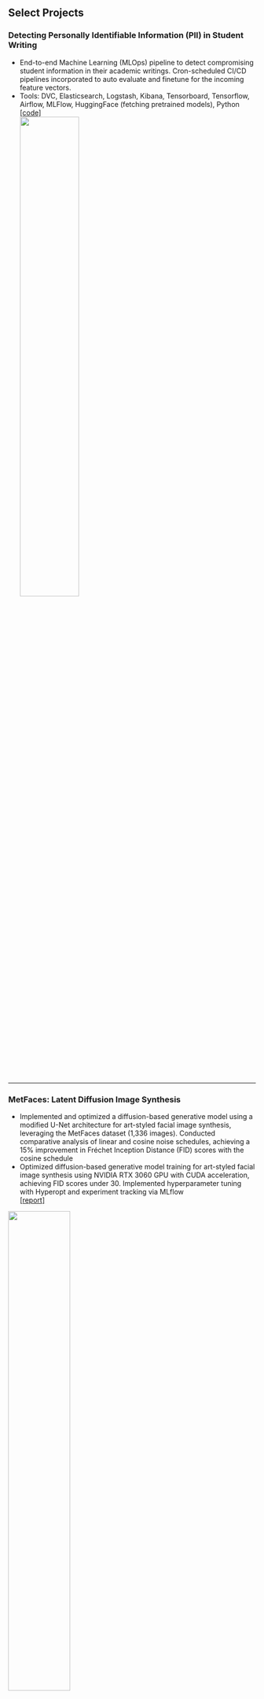 ## Select Projects

### Detecting Personally Identifiable Information (PII) in Student Writing
- End-to-end Machine Learning (MLOps) pipeline to detect compromising student information in their academic writings. Cron-scheduled CI/CD pipelines incorporated to auto evaluate and finetune for the incoming feature vectors. <br>
- Tools: DVC, Elasticsearch, Logstash, Kibana, Tensorboard, Tensorflow, Airflow, MLFlow, HuggingFace (fetching pretrained models), Python <br>
[[code]](https://github.com/SiddharthanSingaravel/PII-Data) <br>
<img src="images/ML Model Pipeline.jpeg?raw=true" style="width: 50%; height: auto;"/> <br>

---
### MetFaces: Latent Diffusion Image Synthesis
- Implemented and optimized a diffusion-based generative model using a modified U-Net architecture for art-styled facial image synthesis, leveraging the MetFaces dataset (1,336 images). Conducted comparative analysis of linear and cosine noise schedules, achieving a 15% improvement in Fréchet Inception Distance (FID) scores with the cosine schedule <br>
- Optimized diffusion-based generative model training for art-styled facial image synthesis using NVIDIA RTX 3060 GPU with CUDA acceleration, achieving FID scores under 30. Implemented hyperparameter tuning with Hyperopt and experiment tracking via MLflow <br>
[[report]](https://siddharthansingaravel.github.io/diffusion)<br>
<img src="images/download3.png?raw=true" style="width: 50%; height: auto;"/>

---

### Monte Carlo Strategy for FiveThirtyEight's Riddler Nation
- Developed a Monte Carlo-based simulation strategy to optimize soldier deployment in FiveThirtyEight’s Riddler Nation, refining approaches through randomized trials and pairwise evaluations <br>
[[substack blog]](https://sidsingaravel.substack.com/p/a-statistical-approach-to-fivethirtyeights) <br>
<img src="images/Collage.png" alt="FiveThirtyEight Simulations" width="50%" height=auto>

---

### BeeBot: NYT's Spelling Bee Solver
- Engineered a high-performance solver for the NYT Spelling Bee puzzle, processing 170,000+ words in under 1 second <br>
- Developed an intuitive Streamlit web interface, enabling users to input puzzle parameters and receive instant results, including valid words, pangrams, and  score distributions <br>
[[beebotnyt.streamlit.app]](https://beebotnyt.streamlit.app/) <br>
<img src="images/beebot_fig_gif.gif" alt="Beebot Streamlit" width="50%" height=auto>

---

### Project Visualization: Tableau
Played around with some quirky datasets in Tableau, including:
- A move-by-move visualization of the epic 1996 chess showdown between Deep Blue and Kasparov (yeah, when AI first beat a human chess champion!)
- Tracked how the name "Emma" became a total hit for baby girls in the US over the years (spoiler: it really took off!) <br>
[[Tableau Public Profile]](https://public.tableau.com/app/profile/siddharthan.s/vizzes) <br>
<img src="images/tableau_collage.png" alt="Tableau Visualizations" width="50%" height=auto>

---

### Estimating Pi through Monte-Carlo Methods
- Developed a Monte Carlo simulation using random point sampling in a unit square to estimate π. Generated 1M+ random (x,y) coordinates and calculated the ratio of points falling inside a quarter circle to total points, achieving a 3-digit precision estimate of π ≈ 3.141.
- Implemented statistical convergence analysis using the Law of Large Numbers, demonstrating how increasing sample size improves estimation accuracy. Visualized convergence patterns through matplotlib animations, showing error reduction from 10% to <0.1% with increased iterations.
[[substack blog]](https://sidsingaravel.substack.com/p/estimating-pi-through-monte-carlo) <br>
<img src="images/simulation.png" alt="Pi Simulations" width="50%" height=auto>

---

### Banking Behavior Analytics: Predicting Term Deposit Subscriptions
- ML Pipeline Development: Built predictive models analyzing 41,188 marketing campaign records to forecast term deposit subscriptions. Implemented SMOTE and ADASYN for handling class imbalance, achieving 97% accuracy with k-NN (k=2). Used Logistic Regression, k-NN, and SVM classifiers with cross-validation for model evaluation.
- Feature Engineering & Analysis: Engineered 20 features including client demographics, macroeconomic indicators, and campaign metrics. Revealed key demographic insights through exploratory analysis: young professionals showed highest subscription rates, and cellular contact campaigns demonstrated 10x better conversion rates. Utilized correlation analysis and dimensionality reduction techniques (PCA) for feature selection.
[[report]](https://siddharthansingaravel.github.io/bankingAnalytics) <br>
<img src="images/portugese_banking_collage.png" alt="Portugese banking behavior analytics" width="50%" height=auto>

---

### Database Design for Clean Energy Market Operation
- Built a centralized database system for tracking residential solar grid metrics and user behavior
- Used MySQL and Neo4j (graph) for data modeling, with Python-based visualization through Streamlit. The system calculates producer incentives based on energy contributions to utility grids
- Architected UX interface for real-time analytics using Python-SQL driver (PyMySQL) and Streamlit API <br>
[[report]](https://siddharthansingaravel.github.io/solarDatabase) <br>
<img src="images/Solar_UML.jpg" alt="Database design for clean energy market operations" width="50%" height=auto>

---

### Obfuscated MalMem: Sophisticated Malware Detection through Supervised Learning Strategies
- Built an array of classification models analyzing 59,000 memory dump records to detect sophisticated malware. Implemented feature engineering and dimensionality reduction (PCA) on 55 features, reducing to 15 components while retaining 97% variance. Achieved 99.98% accuracy using SVM and k-NN classifiers, with near-perfect precision scores.
- Developed correlation analysis to reduce feature dimensionality, implementing high covariance filters (threshold 0.90) to eliminate 29 redundant features. Evaluated six ML models including Logistic Regression, k-NN, Decision Trees, Random Forest, SVM, and Neural Networks, optimizing for both accuracy and computational efficiency.
[[report]](https://siddharthansingaravel.github.io/malmem) <br>
<img src="images/malmem_detection_collage.png" alt="Malware detection" width="50%" height=auto>

---

### Market Analysis: Strategic Insights for a Type-2 Diabetes Drug Launch
- Performed market analysis for a hypothetical Type-2 Diabetes drug launch, assessing branded vs. generic dynamics, sales trends, and competitor pricing strategies <br>
[[slide deck]](https://siddharthansingaravel.github.io/MarketResearch) <br>
<img src="images/marketResearch.png" alt="Type-2 Market Analysis" width="50%" height=auto> <br>

---

### Always Switch: Monty Hall Monte Carlo Simulations
- Developed a Python simulation of the Monty Hall Problem, conducting 10,000 trials to demonstrate the counterintuitive probability concept, resulting in a 67.4% win rate when switching doors
- Created data visualization using matplotlib to clearly illustrate simulation results, enhancing understanding of complex probability principles through visual representation <br>
[[link]](https://siddharthansingaravel.github.io/montyHall) <br>
<img src="images/montyHall.png" alt="Monty Hall" width="50%" height=auto> <br>

---

### Two Chords Intersecting: What are the chances?
- This Monte Carlo simulation explores the probability of two randomly drawn chords intersecting within a unit circle. The experiment generates random chords and determines whether they intersect, repeating this process 10,000 times to estimate the probability empirically.
- As the trials accumulate, we converge on an empirical probability, offering insight into this geometric phenomenon. This experiment not only demonstrates the power of Monte Carlo methods in solving complex probabilistic problems but also reveals the hidden patterns within seemingly random geometric configurations. <br>
<img src="images/twoChordsIntersecting.png" alt="Monty Hall" width="50%" height=auto> <br>

<p style="font-size:11px">Page template forked from <a href="https://github.com/evanca/quick-portfolio">evanca</a></p>
<!-- Remove above link if you don't want to attibute -->
